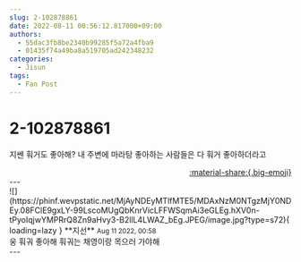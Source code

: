 ```yaml
---
slug: 2-102878861
date: 2022-08-11 00:56:12.817000+09:00
authors:
  - 55dac3fb8be2340b99285f5a72a4fba9
  - 01435f74a49ba8a519705ad242348232
categories:
  - Jisun
tags:
  - Fan Post
---
```


# 2-102878861

<div class="post-container" markdown="1">
<div class="content-container md-sidebar__scrollwrap" markdown="1">

지쎈 훠거도 좋아해? 내 주변에 마라탕 좋아하는 사람들은 다 훠거 좋아하더라고

</div>
</div>

<div style="text-align: right;" markdown="1">
<a href="https://weverse.io/fromis9/fanpost/2-102878861" style="text-align: right;">:material-share:{.big-emoji}</a>
</div>
---

<div class="comments-container md-sidebar__scrollwrap" markdown="1">
<div class="comment" markdown="1">
<div class='id-container' markdown="1">
![](https://phinf.wevpstatic.net/MjAyNDEyMTlfMTE5/MDAxNzM0NTgzMjY0NDEy.08FClE9gxLY-99LscoMUgQbKnrVicLFFWSqmAi3eGLEg.hXV0n-tPyoIqjwYMPRrQ8Zn9aHvy3-B2llL4LWAZ_bEg.JPEG/image.jpg?type=s72){ loading=lazy }
**<span class="artist">지선</span>** <small>Aug 11 2022, 00:58</small><br>
</div>
<div class='comment-body' markdown="1">
웅 훠궈 좋아해 훠궈는 채영이랑 목으러 가야해
</div>
</div>
</div>
---
